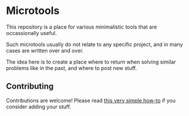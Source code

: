 # Microtools

This repository is a place for various minimalistic tools that are occassionally useful.

Such microtools usually do not relate to any specific project, and in many cases are written over and over.

The idea here is to create a place where to return when solving similar problems like in the past, and where to post new stuff.

## Contributing

Contributions are welcome! Please read [this very simple how-to](CONTRIBUTING.md) if you consider adding your stuff.